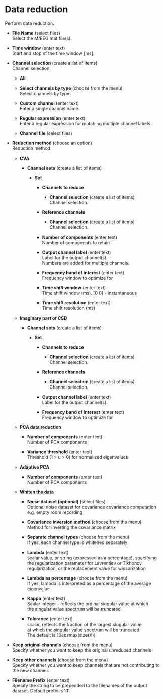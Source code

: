 # Data reduction  
Perform data reduction.  

* **File Name** (select files)  
Select the M/EEG mat file(s).  

* **Time window** (enter text)  
Start and stop of the time window [ms].  

* **Channel selection** (create a list of items)  
Channel selection.  

    * **All**   
      

    * **Select channels by type** (choose from the menu)  
    Select channels by type.  

    * **Custom channel** (enter text)  
    Enter a single channel name.  

    * **Regular expression** (enter text)  
    Enter a regular expression for matching multiple channel labels.  

    * **Channel file** (select files)  
      

* **Reduction method** (choose an option)  
Reduction method  

    * **CVA**   
      

        * **Channel sets** (create a list of items)  
          

            * **Set**   
              

                * **Channels to reduce**   
                  

                    * **Channel selection** (create a list of items)  
                    Channel selection.  

                * **Reference channels**   
                  

                    * **Channel selection** (create a list of items)  
                    Channel selection.  

                * **Number of components** (enter text)  
                Number of components to retain  

                * **Output channel label** (enter text)  
                Label for the output channel(s).  
                Numbers are added for multiple channels.  

                * **Frequency band of interest** (enter text)  
                Frequency window to optimize for  

                * **Time shift window** (enter text)  
                Time shift window (ms). [0 0] - instantaneous  

                * **Time shift resolution** (enter text)  
                Time shift resolution (ms)  

    * **Imaginary part of CSD**   
      

        * **Channel sets** (create a list of items)  
          

            * **Set**   
              

                * **Channels to reduce**   
                  

                    * **Channel selection** (create a list of items)  
                    Channel selection.  

                * **Reference channels**   
                  

                    * **Channel selection** (create a list of items)  
                    Channel selection.  

                * **Output channel label** (enter text)  
                Label for the output channel(s).  

                * **Frequency band of interest** (enter text)  
                Frequency window to optimize for  

    * **PCA data reduction**   
      

        * **Number of components** (enter text)  
        Number of PCA components  

        * **Variance threshold** (enter text)  
        Threshold (1 > u > 0) for normalized eigenvalues  

    * **Adaptive PCA**   
      

        * **Number of components** (enter text)  
        Number of PCA components  

    * **Whiten the data**   
      

        * **Noise dataset (optional)** (select files)  
        Optional noise dataset for covariance covariance computation  
        e.g. empty room recording  

        * **Covariance inversion method** (choose from the menu)  
        Method for inverting the covariance matrix  

        * **Separate channel types** (choose from the menu)  
        If yes, each channel type is whitened separately  

        * **Lambda** (enter text)  
        scalar value, or string (expressed as a percentage), specifying  
        the regularization parameter for Lavrentiev or Tikhonov  
        regularization, or the replacement value for winsorization  

        * **Lambda as percentage** (choose from the menu)  
        If yes, lambda is interpreted as a percentage of the average eigenvalue  

        * **Kappa** (enter text)  
        Scalar integer - reflects the ordinal singular value at which  
        the singular value spectrum will be truncated.  

        * **Tolerance** (enter text)  
        scalar, reflects the fraction of the largest singular value  
        at which the singular value spectrum will be truncated.  
        The default is 10*eps*max(size(X))  

* **Keep original channels** (choose from the menu)  
Specify whether you want to keep the original unreduced channels  

* **Keep other channels** (choose from the menu)  
Specify whether you want to keep channels that are not contributing to the new channels  

* **Filename Prefix** (enter text)  
Specify the string to be prepended to the filenames of the output dataset. Default prefix is 'R'.  
